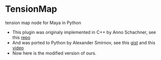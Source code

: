 # TensionMap
tension map node for Maya in Python

* This plugin was originaly implemented in C++ by Anno Schachner, see this [repo](https://github.com/wiremas/tension)
* And was ported to Python by Alexander Smirnov, see this [gist](https://gist.github.com/Onefabis/57a4f9fe9eb1686505bbe6297d675671) and this [video](https://vimeo.com/315989835)
* Now here is the modified version of ours.
